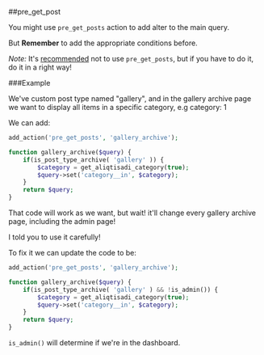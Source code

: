 ##pre\_get\_post

You might use `pre_get_posts` action to add alter to the main query.

But **Remember** to add the appropriate conditions before.

*Note:* It's [recommended](http://tommcfarlin.com/pre_get_posts-in-wordpress/) not to use `pre_get_posts`, but if you have to do it, do it in a right way!


###Example

We've custom post type named "gallery", and in the gallery archive page we want to display all items in a specific category, e.g category: 1

We can add: 

```PHP
add_action('pre_get_posts', 'gallery_archive');

function gallery_archive($query) {
	if(is_post_type_archive( 'gallery' )) {
		$category = get_aliqtisadi_category(true);
		$query->set('category__in', $category);
	}
	return $query;
}
```

That code will work as we want, but wait!
it'll change every gallery archive page, including the admin page!

I told you to use it carefully!

To fix it we can update the code to be: 

```PHP
add_action('pre_get_posts', 'gallery_archive');

function gallery_archive($query) {
	if(is_post_type_archive( 'gallery' ) && !is_admin()) {
		$category = get_aliqtisadi_category(true);
		$query->set('category__in', $category);
	}
	return $query;
}
```

`is_admin()` will determine if we're in the dashboard.
